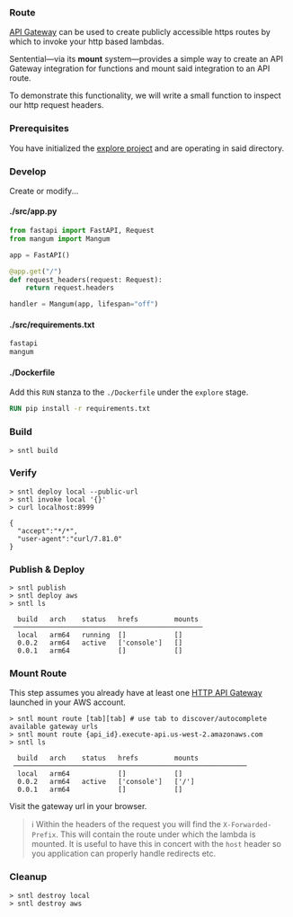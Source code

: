 ### Route

[API Gateway](https://docs.aws.amazon.com/apigateway/index.html) can be used to create publicly accessible https routes by which to invoke your http based lambdas.

Sentential—via its **mount** system—provides a simple way to create an API Gateway integration for functions and mount said integration to an API route.

To demonstrate this functionality, we will write a small function to inspect our http request headers.

### Prerequisites

You have initialized the [explore project](/examples/project) and are operating in said directory.

### Develop

Create or modify...

<!-- tabs:start -->

#### **./src/app.py**

```python
from fastapi import FastAPI, Request
from mangum import Mangum

app = FastAPI()

@app.get("/")
def request_headers(request: Request):
    return request.headers

handler = Mangum(app, lifespan="off")
```

#### **./src/requirements.txt**

```txt
fastapi
mangum
```

#### **./Dockerfile**

Add this `RUN` stanza to the `./Dockerfile` under the `explore` stage.

```dockerfile
RUN pip install -r requirements.txt
```

<!-- tabs:end -->

### Build

```shell
> sntl build
```

### Verify

```shell
> sntl deploy local --public-url
> sntl invoke local '{}'
> curl localhost:8999

{
  "accept":"*/*",
  "user-agent":"curl/7.81.0"
}
```

### Publish & Deploy

```shell
> sntl publish
> sntl deploy aws
> sntl ls

  build   arch    status   hrefs         mounts  
 ─────────────────────────────────────────────── 
  local   arm64   running  []            []      
  0.0.2   arm64   active   ['console']   []      
  0.0.1   arm64            []            []  
```

### Mount Route

This step assumes you already have at least one [HTTP API Gateway](https://docs.aws.amazon.com/apigateway/latest/developerguide/http-api.html) launched in your AWS account.

```shell
> sntl mount route [tab][tab] # use tab to discover/autocomplete available gateway urls
> sntl mount route {api_id}.execute-api.us-west-2.amazonaws.com
> sntl ls

  build   arch    status   hrefs         mounts             
 ────────────────────────────────────────────────────────── 
  local   arm64            []            []                 
  0.0.2   arm64   active   ['console']   ['/']  
  0.0.1   arm64            []            []
```

Visit the gateway url in your browser.

> :information_source:
> Within the headers of the request you will find the `X-Forwarded-Prefix`. This will contain the route under which the lambda is mounted.
> It is useful to have this in concert with the `host` header so you application can properly handle redirects etc.

### Cleanup

```shell
> sntl destroy local
> sntl destroy aws
```
